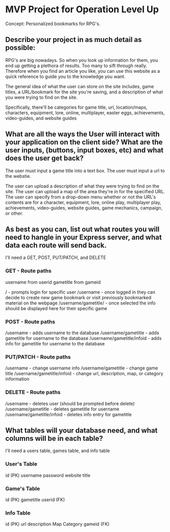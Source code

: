 # MVP Project for Operation Level Up
Concept: Personalized bookmarks for RPG's.

## Describe your project in as much detail as possible:
RPG's are big nowadays. So when you look up information for them, you end up getting a plethora of results. Too many to sift through really. Therefore when you find an article you like, you can use this website as a quick reference to guide you to the knowledge you want.

The general idea of what the user can store on the site includes, game titles, a URL/bookmark for the site you're saving, and a description of what you were trying to find on the site.

Specifically, there'll be categories for game title, url, location/maps, characters, equipment, lore, online, multiplayer, easter eggs, achievements, video-guides, and website guides

## What are all the ways the User will interact with your application on the client side? What are the user inputs, (buttons, input boxes, etc) and what does the user get back?
The user must input a game title into a text box.
The user must input a url to the webstie.

The user can upload a description of what they were trying to find on the site.
The user can upload a map of the area they're in for the specified URL.
The user can specify from a drop-down menu whether or not the URL's contents are for a character, equipment, lore, online play, multiplayer play, achievements, video-guides, website guides, game mechanics, campaign, or other.

## As best as you can, list out what routes you will need to hangle in your Express server, and what data each route will send back.
I'll need a GET, POST, PUT/PATCH, and DELETE

### GET - Route paths
username from userid
gametitle from gameid

/ - prompts login for specific user
/username - once logged in they can decide to create new game bookmark or visit previously bookmarked material on the webpage
/username/gametitle/ - once selected the info should be displayed here for their specific game

### POST - Route paths
/username - adds username to the database
/username/gametitle - adds gametitle for username to the database
/username/gametitle/infoid - adds info for gametitle for username to the database

### PUT/PATCH - Route paths
/username - change username info
/username/gametitle - change game title
/username/gametitle/infoid - change url, description, map, or category information

### DELETE - Route paths
/username - deletes user (should be prompted before delete)
/username/gametitle - deletes gametitle for username
/username/gametitle/infoid - deletes info entry for gametitle

##  What tables will your database need, and what columns will be in each table?
I'll need a users table, games table, and info table

### User's Table
id (PK)
username
password
website title

### Game's Table
id (PK)
gametitle
userid (FK)

### Info Table
id (PK)
url
description
Map
Category
gameid (FK)
